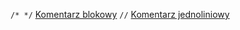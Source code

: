 ```/* */``` [Komentarz blokowy](../001/comments.md)
```//``` [Komentarz jednoliniowy](../001/comments.md)

